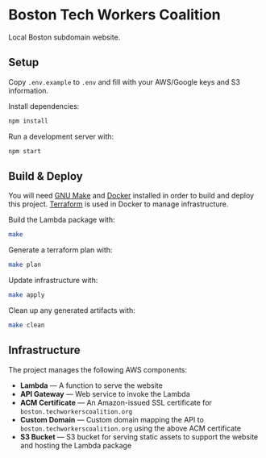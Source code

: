 # Boston Tech Workers Coalition

Local Boston subdomain website.

## Setup

Copy `.env.example` to `.env` and fill with your AWS/Google keys and S3 information.

Install dependencies:

```bash
npm install
```

Run a development server with:

```bash
npm start
```

## Build & Deploy

You will need [GNU Make](https://www.gnu.org/software/make/) and [Docker](https://docs.docker.com/install/) installed in order to build and deploy this project. [Terraform](https://terraform.io) is used in Docker to manage infrastructure.

Build the Lambda package with:

```bash
make
```

Generate a terraform plan with:

```bash
make plan
```

Update infrastructure with:

```bash
make apply
```

Clean up any generated artifacts with:

```bash
make clean
```

## Infrastructure

The project manages the following AWS components:

- **Lambda** — A function to serve the website
- **API Gateway** — Web service to invoke the Lambda
- **ACM Certificate** — An Amazon-issued SSL certificate for `boston.techworkerscoalition.org`
- **Custom Domain** — Custom domain mapping the API to `boston.techworkerscoalition.org` using the above ACM certificate
- **S3 Bucket** — S3 bucket for serving static assets to support the website and hosting the Lambda package
